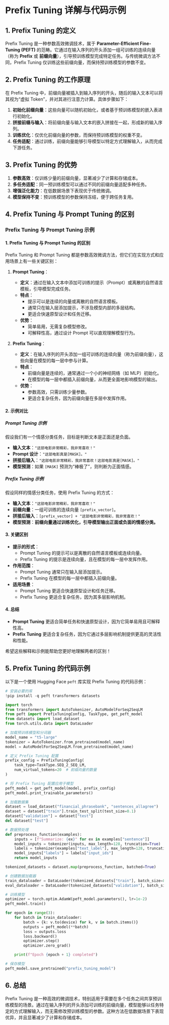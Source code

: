# Prefix Tuning 详解与代码示例

## **1. Prefix Tuning 的定义**

Prefix Tuning 是一种参数高效微调技术，属于 **Parameter-Efficient Fine-Tuning (PEFT)** 的范畴。它通过在输入序列的开头添加一组可训练的连续向量（称为 **Prefix** 或 **前缀向量**），引导预训练模型完成特定任务。与传统微调方法不同，Prefix Tuning 仅训练这些前缀向量，而保持预训练模型的参数不变。

## **2. Prefix Tuning 的工作原理**

在 Prefix Tuning 中，前缀向量被插入到输入序列的开头，随后的输入文本可以将其视为“虚拟 Token”，并对其进行注意力计算。具体步骤如下：

1. **初始化前缀向量**：这些向量可以随机初始化，或者基于预训练模型的嵌入表进行初始化。
2. **拼接前缀与输入**：将前缀向量与输入文本的嵌入拼接在一起，形成新的输入序列。
3. **训练优化**：仅优化前缀向量的参数，而保持预训练模型的权重不变。
4. **任务适配**：通过训练，前缀向量能够引导模型以特定方式理解输入，从而完成下游任务。

## **3. Prefix Tuning 的优势**

1. **参数高效**：仅训练少量的前缀向量，显著减少了计算和存储成本。
2. **多任务适配**：同一预训练模型可以通过不同的前缀向量适配多种任务。
3. **增强泛化能力**：在低数据场景下表现优于传统微调。
4. **模型保持不变**：预训练模型的参数保持冻结，便于跨任务复用。

## **4. Prefix Tuning 与 Prompt Tuning 的区别**

### Prefix Tuning 与 Prompt Tuning 示例

#### **1. Prefix Tuning 与 Prompt Tuning 的区别**

Prefix Tuning 和 Prompt Tuning 都是参数高效微调方法，但它们在实现方式和应用场景上有一些关键区别：

1. **Prompt Tuning**：
   - **定义**：通过在输入文本中添加可训练的提示（Prompt）或离散的自然语言模板，引导模型完成任务。
   - **特点**：
     - 提示可以是连续的向量或离散的自然语言模板。
     - 通常只在输入层添加提示，不涉及模型内部的多层结构。
     - 更适合快速原型设计和任务迁移。
   - **优势**：
     - 简单易用，无需复杂模型修改。
     - 可解释性高，通过设计 Prompt 可以直观理解模型行为。

2. **Prefix Tuning**：
   - **定义**：在输入序列的开头添加一组可训练的连续向量（称为前缀向量），这些向量在模型的每一层中参与计算。
   - **特点**：
     - 前缀向量是连续的，通常通过一个小的神经网络（如 MLP）初始化。
     - 在模型的每一层中都插入前缀向量，从而更全面地影响模型的输出。
   - **优势**：
     - 参数高效，只需训练少量参数。
     - 更适合复杂任务，因为前缀向量在多层中发挥作用。

#### **2. 示例对比**

##### **Prompt Tuning 示例**

假设我们有一个情感分类任务，目标是判断文本是正面还是负面。

- **输入文本**：`"这部电影非常精彩，我非常喜欢！"`
- **Prompt 设计**：`"这部电影真是[MASK]。"`
- **拼接后输入**：`"这部电影非常精彩，我非常喜欢！这部电影真是[MASK]。"`
- **模型预测**：如果 `[MASK]` 预测为“棒极了”，则判断为正面情感。

##### **Prefix Tuning 示例**

假设同样的情感分类任务，使用 Prefix Tuning 的方式：

- **输入文本**：`"这部电影非常精彩，我非常喜欢！"`
- **前缀向量**：一组可训练的连续向量 `[prefix_vector]`。
- **拼接后输入**：`[prefix_vector] + "这部电影非常精彩，我非常喜欢！"`
- **模型预测**：**前缀向量通过训练优化，引导模型输出正面或负面的情感分类。**

#### **3. 关键区别**

- **提示的形式**：
  - Prompt Tuning 的提示可以是离散的自然语言模板或连续向量。
  - Prefix Tuning 的提示是连续向量，且在模型的每一层中发挥作用。
- **作用范围**：
  - Prompt Tuning 通常只在输入层添加提示。
  - Prefix Tuning 在模型的每一层中都插入前缀向量。
- **适用场景**：
  - Prompt Tuning 更适合快速原型设计和任务迁移。
  - Prefix Tuning 更适合复杂任务，因为其多层影响机制。

#### **4. 总结**

- **Prompt Tuning** 更适合简单任务和快速原型设计，因为它简单易用且可解释性高。
- **Prefix Tuning** 更适合复杂任务，因为它通过多层影响机制提供更高的灵活性和性能。

希望这些解释和示例能帮助您更好地理解两者的区别！

## **5. Prefix Tuning 的代码示例**

以下是一个使用 Hugging Face `peft` 库实现 Prefix Tuning 的代码示例：

```python
# 安装必要的库
!pip install -q peft transformers datasets

import torch
from transformers import AutoTokenizer, AutoModelForSeq2SeqLM
from peft import PrefixTuningConfig, TaskType, get_peft_model
from datasets import load_dataset
from torch.utils.data import DataLoader

# 加载预训练模型和分词器
model_name = "t5-large"
tokenizer = AutoTokenizer.from_pretrained(model_name)
model = AutoModelForSeq2SeqLM.from_pretrained(model_name)

# 定义 Prefix Tuning 配置
prefix_config = PrefixTuningConfig(
    task_type=TaskType.SEQ_2_SEQ_LM,
    num_virtual_tokens=20  # 前缀向量的数量
)

# 将 Prefix Tuning 配置应用于模型
peft_model = get_peft_model(model, prefix_config)
peft_model.print_trainable_parameters()

# 加载数据集
dataset = load_dataset("financial_phrasebank", "sentences_allagree")
dataset = dataset["train"].train_test_split(test_size=0.1)
dataset["validation"] = dataset["test"]
del dataset["test"]

# 数据预处理
def preprocess_function(examples):
    inputs = [f"Summarize: {ex}" for ex in examples["sentence"]]
    model_inputs = tokenizer(inputs, max_length=128, truncation=True)
    labels = tokenizer(examples["text_label"], max_length=128, truncation=True)
    model_inputs["labels"] = labels["input_ids"]
    return model_inputs

tokenized_datasets = dataset.map(preprocess_function, batched=True)

# 创建数据加载器
train_dataloader = DataLoader(tokenized_datasets["train"], batch_size=8, shuffle=True)
eval_dataloader = DataLoader(tokenized_datasets["validation"], batch_size=8)

# 训练模型
optimizer = torch.optim.AdamW(peft_model.parameters(), lr=1e-2)
peft_model.train()

for epoch in range(3):
    for batch in train_dataloader:
        batch = {k: v.to(device) for k, v in batch.items()}
        outputs = peft_model(**batch)
        loss = outputs.loss
        loss.backward()
        optimizer.step()
        optimizer.zero_grad()

    print(f"Epoch {epoch + 1} completed")

# 保存模型
peft_model.save_pretrained("prefix_tuning_model")
```

## **6. 总结**

Prefix Tuning 是一种高效的微调技术，特别适用于需要在多个任务之间共享预训练模型的场景。通过在输入序列的开头添加可训练的前缀向量，模型能够以任务特定的方式理解输入，而无需修改预训练模型的参数。这种方法在低数据场景下表现优异，并且显著减少了计算和存储成本。
